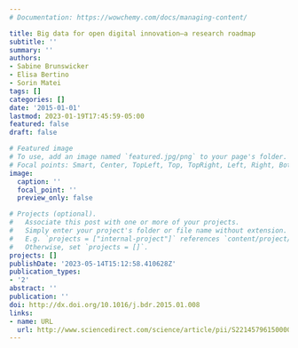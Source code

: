 ```yaml
---
# Documentation: https://wowchemy.com/docs/managing-content/

title: Big data for open digital innovation–a research roadmap
subtitle: ''
summary: ''
authors:
- Sabine Brunswicker
- Elisa Bertino
- Sorin Matei
tags: []
categories: []
date: '2015-01-01'
lastmod: 2023-01-19T17:45:59-05:00
featured: false
draft: false

# Featured image
# To use, add an image named `featured.jpg/png` to your page's folder.
# Focal points: Smart, Center, TopLeft, Top, TopRight, Left, Right, BottomLeft, Bottom, BottomRight.
image:
  caption: ''
  focal_point: ''
  preview_only: false

# Projects (optional).
#   Associate this post with one or more of your projects.
#   Simply enter your project's folder or file name without extension.
#   E.g. `projects = ["internal-project"]` references `content/project/deep-learning/index.md`.
#   Otherwise, set `projects = []`.
projects: []
publishDate: '2023-05-14T15:12:58.410628Z'
publication_types:
- '2'
abstract: ''
publication: ''
doi: http://dx.doi.org/10.1016/j.bdr.2015.01.008
links:
- name: URL
  url: http://www.sciencedirect.com/science/article/pii/S221457961500009X
---
```

